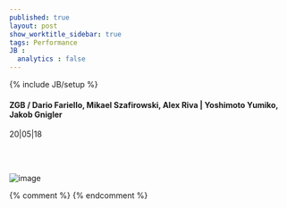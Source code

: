 ```yaml
---
published: true
layout: post
show_worktitle_sidebar: true
tags: Performance
JB :
  analytics : false
---
```


{% include JB/setup %}




<p>
<h4>ZGB / Dario Fariello, Mikael Szafirowski, Alex Riva | Yoshimoto Yumiko, Jakob Gnigler</h4>
20|05|18

<br /><br />
</p><p>
<img src="{{ site.url }}/images/dario_fariello_zgb.jpg" alt="image">
</p>

{% comment %}
{% endcomment %}

